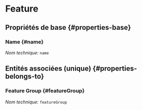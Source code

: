 #  Feature
<!--- THIS FILE IS GENERATED PLEASE DO NOT EDIT IT DIRECTLY --->



## Propriétés de base {#properties-base}

### Name {#name}



*Nom technique:* ```name```


## Entités associées (unique) {#properties-belongs-to}

###  Feature Group {#featureGroup}



*Nom technique:* ```featureGroup```





